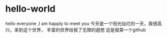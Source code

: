 # hello-world

hello everyone ,I am happly to meet you 
今天是一个阳光灿烂的一天，我很高兴，来到这个世界，
丰富的世界给我了无限的遐想
这是我第一个github
